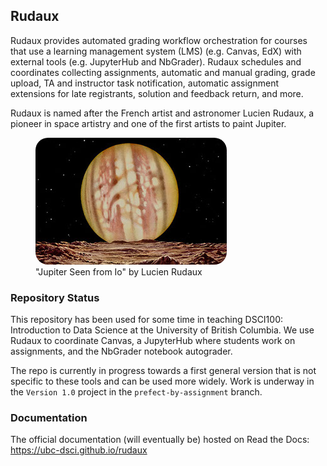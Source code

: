 ## Rudaux 

Rudaux provides automated grading workflow orchestration for courses that use a
learning management system (LMS) (e.g. Canvas, EdX) with external tools (e.g.
JupyterHub and NbGrader).  Rudaux schedules and coordinates collecting assignments,
automatic and manual grading, grade upload, TA and instructor task
notification, automatic assignment extensions for late registrants, solution
and feedback return, and more.

Rudaux is named after the French artist and astronomer Lucien Rudaux, a pioneer
in space artistry and one of the first artists to paint Jupiter.

<figure>
  <img src="img/rudaux_jupiter.jpg" alt='"Jupiter Seen from Io" by Lucien Rudaux' style="border-radius: 20px;">
  <figcaption>"Jupiter Seen from Io" by Lucien Rudaux</figcaption>
</figure>

### Repository Status

This repository has been used for some time in teaching DSCI100: Introduction
to Data Science at the University of British Columbia.  We use Rudaux to
coordinate Canvas, a JupyterHub where students work on assignments, and the
NbGrader notebook autograder. 

The repo is currently in progress towards a first general version that is 
not specific to these tools and can be used more widely. Work is underway 
in the `Version 1.0` project in the `prefect-by-assignment` branch.

### Documentation
The official documentation (will eventually be) hosted on Read the Docs: <https://ubc-dsci.github.io/rudaux>

